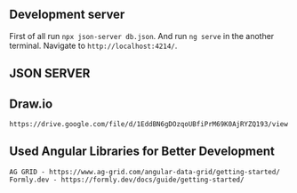 ## Development server

First of all run `npx json-server db.json`. And run `ng serve` in the another terminal. Navigate to `http://localhost:4214/`.

## JSON SERVER

## Draw.io

`https://drive.google.com/file/d/1EddBN6gDOzqoUBfiPrM69K0AjRYZQ193/view`

## Used Angular Libraries for Better Development

`AG GRID - https://www.ag-grid.com/angular-data-grid/getting-started/`
`Formly.dev - https://formly.dev/docs/guide/getting-started/`
